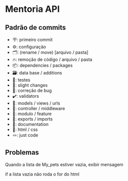 # Mentoria API


## Padrão de commits
- 🪧: primeiro commit
- ⚙️: configuração
- 🗂️: (rename / move) [arquivo / pasta]
- 🔥: remoção de código / arquivo / pasta
- 📦: dependencies / packages
- 🗃️: data base / additions
- 🧪: testes
- 👀: slight changes
- 🐛: correção de bug
- ✔️: validators
- 📝: models / views / urls
- 🧰: controller / middleware
- 🧩: modulo / feature
- 🧾: exports / imports
- 📑: documentation
- 🔨: html / css
- 🪢: just code

## Problemas

Quando a lista de My_pets estiver vazia, exibir mensagem 

if a lista vazia não roda o for do html
